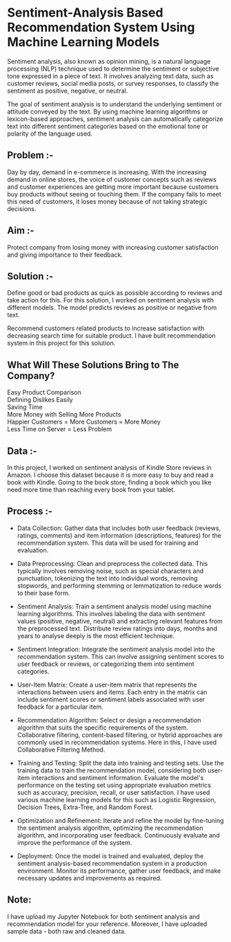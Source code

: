 # Sentiment-Analysis Based Recommendation System Using Machine Learning Models
Sentiment analysis, also known as opinion mining, is a natural language processing (NLP) technique used to determine the sentiment or subjective tone expressed in a piece of text. It involves analyzing text data, such as customer reviews, social media posts, or survey responses, to classify the sentiment as positive, negative, or neutral.

The goal of sentiment analysis is to understand the underlying sentiment or attitude conveyed by the text. By using machine learning algorithms or lexicon-based approaches, sentiment analysis can automatically categorize text into different sentiment categories based on the emotional tone or polarity of the language used.

## Problem :-

Day by day, demand in e-commerce is increasing. With the increasing demand in online stores, the voice of customer concepts such as reviews and customer experiences are getting more important because customers buy products without seeing or touching them. If the company fails to meet this need of customers, it loses money because of not taking strategic decisions.

## Aim :-

Protect company from losing money with increasing customer satisfaction and giving importance to their feedback.

## Solution :-

Define good or bad products as quick as possible according to reviews and take action for this. For this solution, I worked on sentiment analysis with different models. The model predicts reviews as positive or negative from text.

Recommend customers related products to increase satisfaction with decreasing search time for suitable product. I have built recommendation system in this project for this solution.

## What Will These Solutions Bring to The Company?

Easy Product Comparison <br>
Defining Dislikes Easily <br>
Saving Time <br>
More Money with Selling More Products <br>
Happier Customers = More Customers = More Money <br>
Less Time on Server = Less Problem

## Data :-

In this project, I worked on sentiment analysis of Kindle Store reviews in Amazon. I choose this dataset because it is more easy to buy and read a book with Kindle. Going to the book store, finding a book which you like need more time than reaching every book from your tablet.

## Process :-

* Data Collection: Gather data that includes both user feedback (reviews, ratings, comments) and item information (descriptions, features) for the recommendation system. This data will be used for training and evaluation.

* Data Preprocessing: Clean and preprocess the collected data. This typically involves removing noise, such as special characters and punctuation, tokenizing the text into individual words, removing stopwords, and performing stemming or lemmatization to reduce words to their base form.

* Sentiment Analysis: Train a sentiment analysis model using machine learning algorithms. This involves labeling the data with sentiment values (positive, negative, neutral) and extracting relevant features from the preprocessed text. Distribute review ratings into days, months and years to analyse deeply is the most efficient technique.

* Sentiment Integration: Integrate the sentiment analysis model into the recommendation system. This can involve assigning sentiment scores to user feedback or reviews, or categorizing them into sentiment categories.

* User-Item Matrix: Create a user-item matrix that represents the interactions between users and items. Each entry in the matrix can include sentiment scores or sentiment labels associated with user feedback for a particular item.

* Recommendation Algorithm: Select or design a recommendation algorithm that suits the specific requirements of the system. Collaborative filtering, content-based filtering, or hybrid approaches are commonly used in recommendation systems. Here in this, I have used Collaborative Filtering Method.

* Training and Testing: Split the data into training and testing sets. Use the training data to train the recommendation model, considering both user-item interactions and sentiment information. Evaluate the model's performance on the testing set using appropriate evaluation metrics such as accuracy, precision, recall, or user satisfaction. I have used various machine learning models for this such as Logistic Regression, Decision Trees, Extra-Tree, and Random Forest.

* Optimization and Refinement: Iterate and refine the model by fine-tuning the sentiment analysis algorithm, optimizing the recommendation algorithm, and incorporating user feedback. Continuously evaluate and improve the performance of the system.

* Deployment: Once the model is trained and evaluated, deploy the sentiment analysis-based recommendation system in a production environment. Monitor its performance, gather user feedback, and make necessary updates and improvements as required.

## Note:
I have upload my Jupyter Notebook for both sentiment analysis and recommendation model for your reference.
Moreover, I have uploaded sample data - both raw and cleaned data.
